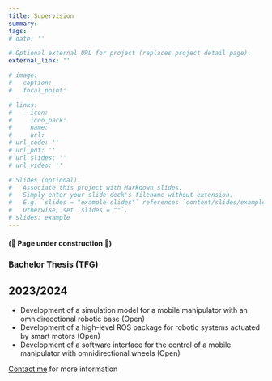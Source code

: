 ```yaml
---
title: Supervision
summary: 
tags:
# date: ''

# Optional external URL for project (replaces project detail page).
external_link: ''

# image:
#   caption: 
#   focal_point: 

# links:
#   - icon: 
#     icon_pack: 
#     name: 
#     url: 
# url_code: ''
# url_pdf: ''
# url_slides: ''
# url_video: ''

# Slides (optional).
#   Associate this project with Markdown slides.
#   Simply enter your slide deck's filename without extension.
#   E.g. `slides = "example-slides"` references `content/slides/example-slides.md`.
#   Otherwise, set `slides = ""`.
# slides: example
---
```



#### (:construction: Page under construction :construction:)

### Bachelor Thesis (TFG)
## 2023/2024
  - Development of a simulation model for a mobile manipulator with an omnidirecctional robotic base (Open)
  - Development of a high-level ROS package for robotic systems actuated by smart motors (Open)
  - Development of a software interface for the control of a mobile manipulator with omnidirectional wheels (Open)

  [Contact me](/#contact) for more information

